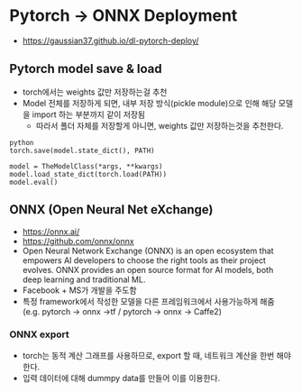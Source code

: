 # Pytorch -> ONNX Deployment
- https://gaussian37.github.io/dl-pytorch-deploy/

## Pytorch model save & load
- torch에서는 weights 값만 저장하는걸 추천
- Model 전체를 저장하게 되면, 내부 저장 방식(pickle module)으로 인해 해당 모델을 import 하는 부분까지 같이 저장됨
    - 따라서 폴더 자체를 저장할게 아니면, weights 값만 저장하는것을 추천한다.
```
python
torch.save(model.state_dict(), PATH)

model = TheModelClass(*args, **kwargs)
model.load_state_dict(torch.load(PATH))
model.eval()
```

## ONNX (Open Neural Net eXchange)
- https://onnx.ai/
- https://github.com/onnx/onnx
- Open Neural Network Exchange (ONNX) is an open ecosystem that empowers AI developers to choose the right tools as their project evolves. ONNX provides an open source format for AI models, both deep learning and traditional ML. 
- Facebook + MS가 개발을 주도함
- 특정 framework에서 작성한 모델을 다른 프레임워크에서 사용가능하게 해줌 (e.g. pytorch -> onnx ->tf / pytorch -> onnx -> Caffe2) 

### ONNX export
- torch는 동적 계산 그래프를 사용하므로, export 할 때, 네트워크 계산을 한번 해야한다.
- 입력 데이터에 대해 dummpy data를 만들어 이를 이용한다.


